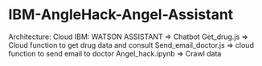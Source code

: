 # IBM-AngleHack-Angel-Assistant
Architecture:
Cloud IBM:
WATSON ASSISTANT => Chatbot
Get_drug.js => Cloud function to get drug data and consult
Send_email_doctor.js => cloud function to send email to doctor
Angel_hack.ipynb => Crawl data
